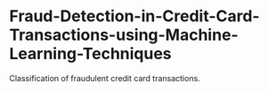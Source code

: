 # Fraud-Detection-in-Credit-Card-Transactions-using-Machine-Learning-Techniques
Classification of fraudulent credit card transactions. 
